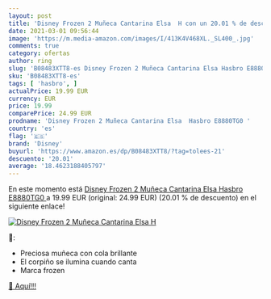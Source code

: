 ```yaml
---
layout: post
title: 'Disney Frozen 2 Muñeca Cantarina Elsa  H con un 20.01 % de descuento'
date: 2021-03-01 09:56:44
image: 'https://m.media-amazon.com/images/I/413K4V468XL._SL400_.jpg'
comments: true
category: ofertas
author: ring
slug: 'B08483XTT8-es Disney Frozen 2 Muñeca Cantarina Elsa Hasbro E8880TG0'
sku: 'B08483XTT8-es'
tags: [ 'hasbro', ]
actualPrice: 19.99 EUR
currency: EUR
price: 19.99
comparePrice: 24.99 EUR
prodname: 'Disney Frozen 2 Muñeca Cantarina Elsa  Hasbro E8880TG0 '
country: 'es'
flag: '🇪🇸'
brand: 'Disney'
buyurl: 'https://www.amazon.es/dp/B08483XTT8/?tag=tolees-21'
descuento: '20.01'
average: '18.4623188405797'
---
```


En este momento está [Disney Frozen 2 Muñeca Cantarina Elsa  Hasbro E8880TG0 ](https://www.amazon.es/dp/B08483XTT8/?tag=tolees-21) a 19.99 EUR (original: 24.99 EUR) (20.01 %  de descuento) en el siguiente enlace!

[![Disney Frozen 2 Muñeca Cantarina Elsa  H](https://m.media-amazon.com/images/I/413K4V468XL._SL400_.jpg)](https://www.amazon.es/dp/B08483XTT8/?tag=tolees-21)

🔎:

- Preciosa muñeca con cola brillante
- El corpiño se ilumina cuando canta
- Marca frozen

[🛒 Aquí!!!](https://www.amazon.es/dp/B08483XTT8/?tag=tolees-21)

